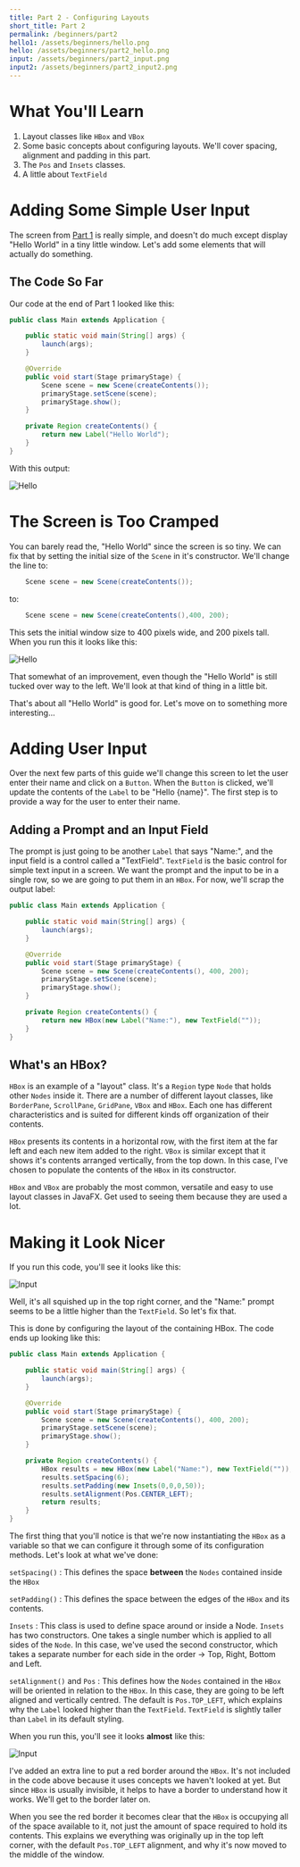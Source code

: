 ```yaml
---
title: Part 2 - Configuring Layouts
short_title: Part 2
permalink: /beginners/part2
hello1: /assets/beginners/hello.png
hello: /assets/beginners/part2_hello.png
input: /assets/beginners/part2_input.png
input2: /assets/beginners/part2_input2.png
---
```


# What You'll Learn

1. Layout classes like `HBox` and `VBox`
1. Some basic concepts about configuring layouts.  We'll cover spacing, alignment and padding in this part.
1. The `Pos` and `Insets` classes.
1. A little about `TextField`


# Adding Some Simple User Input

The screen from [Part 1](/beginners/part1) is really simple, and doesn't do much except display "Hello World" in a tiny little window.  Let's add some elements that will actually do something.

## The Code So Far

Our code at the end of Part 1 looked like this:

``` java
public class Main extends Application {

    public static void main(String[] args) {
        launch(args);
    }

    @Override
    public void start(Stage primaryStage) {
        Scene scene = new Scene(createContents());
        primaryStage.setScene(scene);
        primaryStage.show();
    }

    private Region createContents() {
        return new Label("Hello World");
    }
}
```
With this output:

![Hello]({{page.hello1}})

# The Screen is Too Cramped

You can barely read the, "Hello World" since the screen is so tiny.  We can fix that by setting the initial size of the `Scene` in it's constructor.  We'll change the line to:

``` java
    Scene scene = new Scene(createContents());
```

to:

``` java
    Scene scene = new Scene(createContents(),400, 200);
```

This sets the initial window size to 400 pixels wide, and 200 pixels tall.  When you run this it looks like this:

![Hello]({{page.hello}})

That somewhat of an improvement, even though the "Hello World" is still tucked over way to the left.  We'll look at that kind of thing in a little bit.

That's about all "Hello World" is good for.  Let's move on to something more interesting...

# Adding User Input

Over the next few parts of this guide we'll change this screen to let the user enter their name and click on a `Button`.  When the `Button` is clicked, we'll update the contents of the `Label` to be "Hello {name}".  The first step is to provide a way for the user to enter their name.

## Adding a Prompt and an Input Field

The prompt is just going to be another `Label` that says "Name:", and the input field is a control called a "TextField".  `TextField` is the basic control for simple text input in a screen.  We want the prompt and the input to be in a single row, so we are going to put them in an `HBox`.  For now, we'll scrap the output label:

``` java
public class Main extends Application {

    public static void main(String[] args) {
        launch(args);
    }

    @Override
    public void start(Stage primaryStage) {
        Scene scene = new Scene(createContents(), 400, 200);
        primaryStage.setScene(scene);
        primaryStage.show();
    }

    private Region createContents() {
        return new HBox(new Label("Name:"), new TextField(""));
    }
}
```
## What's an HBox?

`HBox` is an example of a "layout" class.  It's a `Region` type `Node` that holds other `Nodes` inside it.  There are a number of different layout classes, like `BorderPane`, `ScrollPane`, `GridPane`, `VBox` and `HBox`.  Each one has different characteristics and is suited for different kinds off organization of their contents.

`HBox` presents its contents in a horizontal row, with the first item at the far left and each new item added to the right.  `VBox` is similar except that it shows it's contents arranged vertically, from the top down.  In this case, I've chosen to populate the contents of the `HBox` in its constructor.

`HBox` and `VBox` are probably the most common, versatile and easy to use layout classes in JavaFX.  Get used to seeing them because they are used a lot.

# Making it Look Nicer

If you run this code, you'll see it looks like this:

![Input]({{page.input}})


Well, it's all squished up in the top right corner, and the "Name:" prompt seems to be a little higher than the `TextField`.  So let's fix that.

This is done by configuring the layout of the containing HBox.  The code ends up looking like this:

``` java
public class Main extends Application {

    public static void main(String[] args) {
        launch(args);
    }

    @Override
    public void start(Stage primaryStage) {
        Scene scene = new Scene(createContents(), 400, 200);
        primaryStage.setScene(scene);
        primaryStage.show();
    }

    private Region createContents() {
        HBox results = new HBox(new Label("Name:"), new TextField(""));
        results.setSpacing(6);
        results.setPadding(new Insets(0,0,0,50));
        results.setAlignment(Pos.CENTER_LEFT);
        return results;
    }
}
```

The first thing that you'll notice is that we're now instantiating the `HBox` as a variable so that we can configure it through some of its configuration methods.  Let's look at what we've done:

`setSpacing()`
  : This defines the space **between** the `Nodes` contained inside the `HBox`

`setPadding()`
  : This defines the space between the edges of the `HBox` and its contents.

`Insets`
  : This class is used to define space around or inside a Node.  `Insets` has two constructors.  One takes a single number which is applied to all sides of the `Node`.  In this case, we've used the second constructor, which takes a separate number for each side in the order -> Top, Right, Bottom and Left.

`setAlignment()` and `Pos`
  : This defines how the `Nodes` contained in the `HBox` will be oriented in relation to the `HBox`.  In this case, they are going to be left aligned and vertically centred.  The default is `Pos.TOP_LEFT`, which explains why the `Label` looked higher than the `TextField`.  `TextField` is slightly taller than `Label` in its default styling.

When you run this, you'll see it looks **almost** like this:

![Input]({{page.input2}})

I've added an extra line to put a red border around the `HBox`.  It's not included in the code above because it uses concepts we haven't looked at yet.  But since `HBox` is usually invisible, it helps to have a border to understand how it works.  We'll get to the border later on.

When you see the red border it becomes clear that the `HBox` is occupying all of the space available to it, not just the amount of space required to hold its contents.  This explains we everything was originally up in the top left corner, with the default `Pos.TOP_LEFT` alignment, and why it's now moved to the middle of the window.
